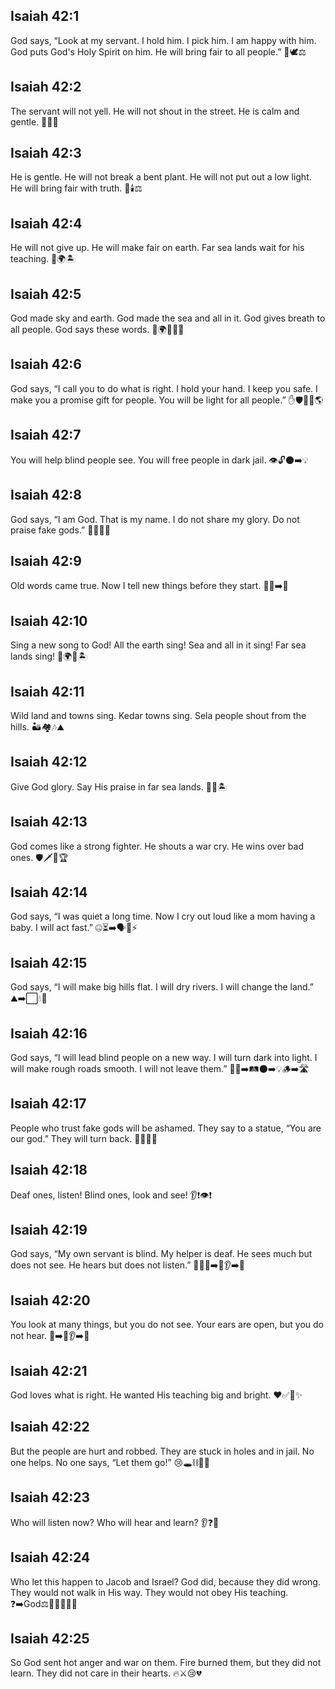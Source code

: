 ## Isaiah 42:1
God says, “Look at my servant. I hold him. I pick him. I am happy with him. God puts God's Holy Spirit on him. He will bring fair to all people.” 🌟🕊️⚖️
## Isaiah 42:2
The servant will not yell. He will not shout in the street. He is calm and gentle. 🤫🚶‍♂️
## Isaiah 42:3
He is gentle. He will not break a bent plant. He will not put out a low light. He will bring fair with truth. 🌾🕯️⚖️
## Isaiah 42:4
He will not give up. He will make fair on earth. Far sea lands wait for his teaching. 💪🌍🏝️
## Isaiah 42:5
God made sky and earth. God made the sea and all in it. God gives breath to all people. God says these words. 🌌🌍🌊👥💨
## Isaiah 42:6
God says, “I call you to do what is right. I hold your hand. I keep you safe. I make you a promise gift for people. You will be light for all people.” ✋🛡️🎁💡🌎
## Isaiah 42:7
You will help blind people see. You will free people in dark jail. 👁️🔓🌑➡️💡
## Isaiah 42:8
God says, “I am God. That is my name. I do not share my glory. Do not praise fake gods.” 🙏✨🚫🗿
## Isaiah 42:9
Old words came true. Now I tell new things before they start. 📜✅➡️🌱
## Isaiah 42:10
Sing a new song to God! All the earth sing! Sea and all in it sing! Far sea lands sing! 🎵🌍🌊🏝️
## Isaiah 42:11
Wild land and towns sing. Kedar towns sing. Sela people shout from the hills. 🏜️🏘️🎶⛰️
## Isaiah 42:12
Give God glory. Say His praise in far sea lands. 🙌📣🏝️
## Isaiah 42:13
God comes like a strong fighter. He shouts a war cry. He wins over bad ones. 🛡️🗡️📣🏆
## Isaiah 42:14
God says, “I was quiet a long time. Now I cry out loud like a mom having a baby. I will act fast.” 🤐⏳➡️🗣️👶⚡
## Isaiah 42:15
God says, “I will make big hills flat. I will dry rivers. I will change the land.” ⛰️➡️⬜️💧🚫
## Isaiah 42:16
God says, “I will lead blind people on a new way. I will turn dark into light. I will make rough roads smooth. I will not leave them.” 🧑‍🦯➡️🛤️🌑➡️💡🪵➡️🛣️
## Isaiah 42:17
People who trust fake gods will be ashamed. They say to a statue, “You are our god.” They will turn back. 🗿🚫😞🔄
## Isaiah 42:18
Deaf ones, listen! Blind ones, look and see! 👂❗👁️❗
## Isaiah 42:19
God says, “My own servant is blind. My helper is deaf. He sees much but does not see. He hears but does not listen.” 🙈🙉👀➡️🚫👂➡️🚫
## Isaiah 42:20
You look at many things, but you do not see. Your ears are open, but you do not hear. 👀➡️🚫👂➡️🚫
## Isaiah 42:21
God loves what is right. He wanted His teaching big and bright. ❤️✅📖✨
## Isaiah 42:22
But the people are hurt and robbed. They are stuck in holes and in jail. No one helps. No one says, “Let them go!” 😢🕳️⛓️🚫🆘
## Isaiah 42:23
Who will listen now? Who will hear and learn? 👂❓🧠
## Isaiah 42:24
Who let this happen to Jacob and Israel? God did, because they did wrong. They would not walk in His way. They would not obey His teaching. ❓➡️God⚖️🚶‍♂️❌📖❌
## Isaiah 42:25
So God sent hot anger and war on them. Fire burned them, but they did not learn. They did not care in their hearts. 🔥⚔️😢💔
